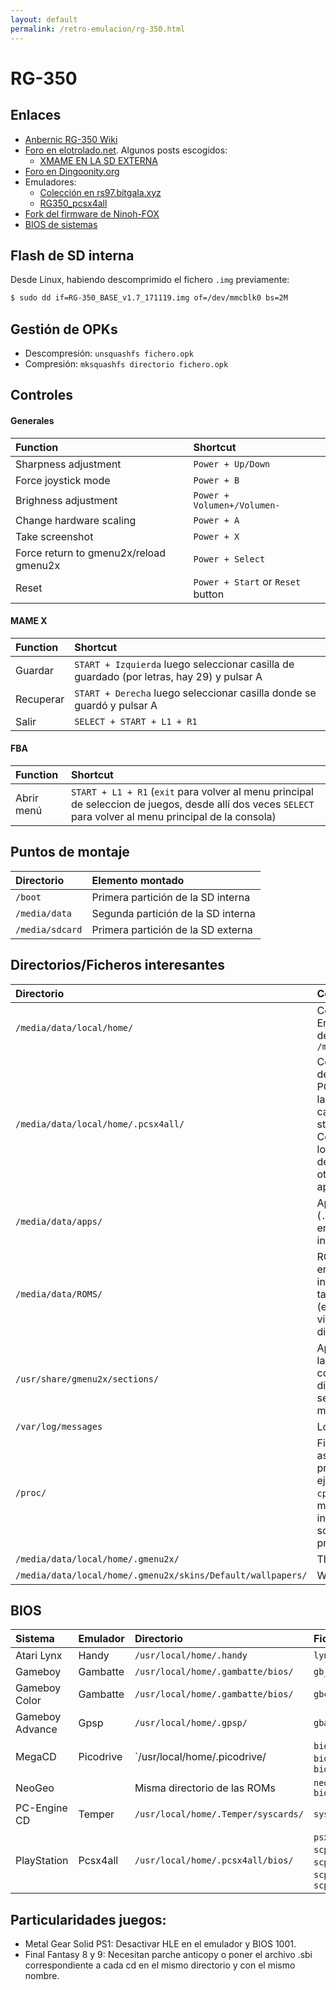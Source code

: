 ```yaml
---
layout: default
permalink: /retro-emulacion/rg-350.html
---
```


# RG-350

## Enlaces

* [Anbernic RG-350 Wiki](https://github.com/retrogamehandheld/RG-350/wiki)
* [Foro en elotrolado.net](https://www.elotrolado.net/hilo_rg-350-miyoo-new-pocket-go2-y-game-kiddy-gdk350-350h-alternativas-a-la-gcw-zero-con-el-jz4770_2341546). Algunos posts escogidos:
    * [XMAME EN LA SD EXTERNA](https://www.elotrolado.net/hilo_rg-350-miyoo-new-pocket-go2-y-game-kiddy-gdk350-350h-alternativas-a-la-gcw-zero-con-el-jz4770_2341546_s4100#p1748612345)
* [Foro en Dingoonity.org](https://boards.dingoonity.org/retro-game-350rg-350/)
* Emuladores:
    * [Colección en rs97.bitgala.xyz](https://rs97.bitgala.xyz/RG-350/localpack/extra_emulators/)
    * [RG350_pcsx4all](https://github.com/tonyjih/RG350_pcsx4all/releases)
* [Fork del firmware de Ninoh-FOX](https://github.com/Ninoh-FOX/OpenRGH)
* [BIOS de sistemas](https://replayers.org/bios-files/)

## Flash de SD interna

Desde Linux, habiendo descomprimido el fichero `.img` previamente:

```bash
$ sudo dd if=RG-350_BASE_v1.7_171119.img of=/dev/mmcblk0 bs=2M
```

## Gestión de OPKs

* Descompresión: `unsquashfs fichero.opk`
* Compresión: `mksquashfs directorio fichero.opk`

## Controles

#### Generales

|Function|Shortcut|
|:-----|:-------|
|Sharpness adjustment|`Power + Up/Down`|
|Force joystick mode|`Power + B`|
|Brighness adjustment|`Power + Volumen+/Volumen-`|
|Change hardware scaling|`Power + A`|
|Take screenshot|`Power + X`|
|Force return to gmenu2x/reload gmenu2x|`Power + Select`|
|Reset|`Power + Start` or `Reset` button|

#### MAME X

|Function|Shortcut|
|:-----|:-------|
|Guardar|`START + Izquierda` luego seleccionar casilla de guardado (por letras, hay 29) y pulsar A|
|Recuperar|`START + Derecha` luego seleccionar casilla donde se guardó y pulsar A|
|Salir|`SELECT + START + L1 + R1`|

#### FBA

|Function|Shortcut|
|:-----|:-------|
|Abrir menú|`START + L1 + R1` (`exit` para volver al menu principal de seleccion de juegos, desde allí dos veces `SELECT` para volver al menu principal de la consola)|

## Puntos de montaje

|Directorio|Elemento montado|
|:-----|:-------|
|`/boot`|Primera partición de la SD interna|
|`/media/data`|Segunda partición de la SD interna|
|`/media/sdcard`|Primera partición de la SD externa|

## Directorios/Ficheros interesantes

|Directorio|Contenido|
|:-----|:-------|
|`/media/data/local/home/`|Configuraciones. Enlace simbólico desde `/media/home`|
|`/media/data/local/home/.pcsx4all/`|Configuraciones del emulador PCSX4All (como las memory cards, los save states o BIOS). Consultar [aquí](https://github.com/retrogamehandheld/OpenDingux/wiki/Standard-file-locations) los directorios de datos de otras aplicaciones|
|`/media/data/apps/`|Aplicaciones (`.opk`) instaladas en la tarjeta interna|
|`/media/data/ROMS/`|ROMS de emuladores instaladas en la tarjeta interna (en v1.7 no viene este directorio)|
|`/usr/share/gmenu2x/sections/`|Aplicaciones y lanzadores de comandos en las distintas secciones del menú|
|`/var/log/messages`|Logs del sistema|
|`/proc/`|Ficheros asociados a procesos en ejecución como `cpuinfo` que muestra información sobre el procesador|
|`/media/data/local/home/.gmenu2x/`|Themes|
|`/media/data/local/home/.gmenu2x/skins/Default/wallpapers/`|Wallpapers|

## BIOS
|Sistema|Emulador|Directorio|Fichero|
|:------|:-------|:---------|:------|
|Atari Lynx|Handy|`/usr/local/home/.handy`|`lynxboot.img`|
|Gameboy|Gambatte|`/usr/local/home/.gambatte/bios/`|`gb_bios.bin`|
|Gameboy Color|Gambatte|`/usr/local/home/.gambatte/bios/`|`gbc_bios.bin`|
|Gameboy Advance|Gpsp|`/usr/local/home/.gpsp/`|`gba_bios.bin`|
|MegaCD|Picodrive|`/usr/local/home/.picodrive/|`bios_CD_E.bin`; `bios_CD_J.bin`; `bios_CD_U.bin`|
|NeoGeo| |Misma directorio de las ROMs|`neogeo.zip/uni-bios.rom`|
|PC-Engine CD|Temper|`/usr/local/home/.Temper/syscards/`|`syscard3.pce`|
|PlayStation|Pcsx4all|`/usr/local/home/.pcsx4all/bios/`|`psxonpsp660.bin`; `scph1001.bin`; `scph5500.bin`; `scph5501.bin`; `scph5502.bin`|

## Particularidades juegos:

* Metal Gear Solid PS1: Desactivar HLE en el emulador y BIOS 1001.
* Final Fantasy 8 y 9: Necesitan parche anticopy o poner el archivo .sbi correspondiente a cada cd en el mismo directorio y con el mismo nombre.
